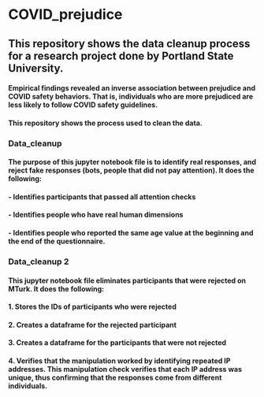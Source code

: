 # COVID_prejudice
## This repository shows the data cleanup process for a research project done by Portland State University.

#### Empirical findings revealed an inverse association between prejudice and COVID safety behaviors. That is, individuals who are more prejudiced are less likely to follow COVID safety guidelines.

#### This repository shows the process used to clean the data.

### Data_cleanup
#### The purpose of this jupyter notebook file is to identify real responses, and reject fake responses (bots, people that did not pay attention). It does the following:
#### - Identifies participants that passed all attention checks
#### - Identifies people who have real human dimensions
#### - Identifies people who reported the same age value at the beginning and the end of the questionnaire.

### Data_cleanup 2
#### This jupyter notebook file eliminates participants that were rejected on MTurk. It does the following:
#### 1. Stores the IDs of participants who were rejected
#### 2. Creates a dataframe for the rejected participant
#### 3. Creates a dataframe for the participants that were not rejected
#### 4. Verifies that the manipulation worked by identifying repeated IP addresses. This manipulation check verifies that each IP address was unique, thus confirming that the responses come from different individuals.
